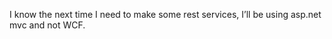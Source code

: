 <!--
id: 238596409
link: http://kevinisom.info/post/238596409/i-know-the-next-time-i-need-to-make-some-rest
slug: i-know-the-next-time-i-need-to-make-some-rest
date: Tue Nov 10 2009 14:12:18 GMT+1300 (NZDT)
raw: {"blog_name":"kevinisom","id":238596409,"post_url":"http://kevinisom.info/post/238596409/i-know-the-next-time-i-need-to-make-some-rest","slug":"i-know-the-next-time-i-need-to-make-some-rest","type":"text","date":"2009-11-10 01:12:18 GMT","timestamp":1257815538,"state":"published","format":"html","reblog_key":"mqWJv1vn","tags":[],"short_url":"http://tmblr.co/Zw68YyEEB4v","highlighted":[],"feed_item":"http://twitter.com/kev_nz/statuses/5574381452","from_feed_id":"650289","note_count":0,"title":null,"body":"<p>I know the next time I need to make some rest services, I&#8217;ll be using asp.net mvc and not WCF.</p>"}
publish: 2009-11-010
tags: 
title: null
-->


I know the next time I need to make some rest services, I’ll be using
asp.net mvc and not WCF.


